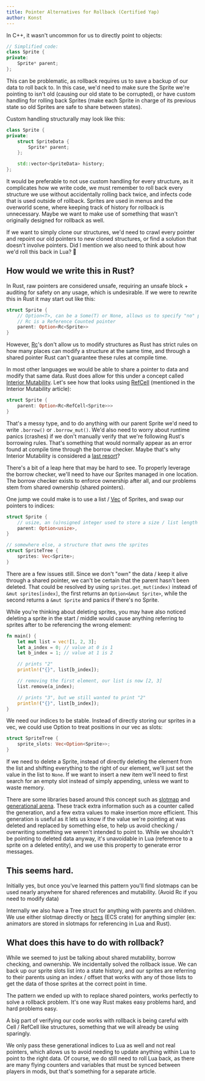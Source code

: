 ```yaml
---
title: Pointer Alternatives for Rollback (Certified Yap)
author: Konst
---
```


In C++, it wasn't uncommon for us to directly point to objects:

```cpp
// Simplified code:
class Sprite {
private:
    Sprite* parent;
};
```

This can be problematic, as rollback requires us to save a backup of our data to roll back to. In this case, we'd need to make sure the Sprite we're pointing to isn't old (causing our old state to be corrupted), or have custom handling for rolling back Sprites (make each Sprite in charge of its previous state so old Sprites are safe to share between states).

Custom handling structurally may look like this:

```cpp
class Sprite {
private:
    struct SpriteData {
        Sprite* parent;
    };

    std::vector<SpriteData> history;
};
```

It would be preferable to not use custom handling for every structure, as it complicates how we write code, we must remember to roll back every structure we use without accidentally rolling back twice, and infects code that is used outside of rollback. Sprites are used in menus and the overworld scene, where keeping track of history for rollback is unnecessary. Maybe we want to make use of something that wasn't originally designed for rollback as well.

If we want to simply clone our structures, we'd need to crawl every pointer and repoint our old pointers to new cloned structures, or find a solution that doesn't involve pointers. Did I mention we also need to think about how we'd roll this back in Lua? 👻

## How would we write this in Rust?

In Rust, raw pointers are considered unsafe, requiring an unsafe block + auditing for safety on any usage, which is undesirable. If we were to rewrite this in Rust it may start out like this:

```rust
struct Sprite {
    // Option<T>, can be a Some(T) or None, allows us to specify "no" parent
    // Rc is a Reference Counted pointer
    parent: Option<Rc<Sprite>>
}
```

However, [Rc](https://doc.rust-lang.org/std/rc/struct.Rc.html)'s don't allow us to modify structures as Rust has strict rules on how many places can modify a structure at the same time, and through a shared pointer Rust can't guarantee these rules at compile time.

In most other languages we would be able to share a pointer to data and modify that same data. Rust does allow for this under a concept called [Interior Mutability](https://doc.rust-lang.org/book/ch15-05-interior-mutability.html). Let's see how that looks using [RefCell](https://doc.rust-lang.org/std/cell/struct.RefCell.html) (mentioned in the Interior Mutability article):

```rust
struct Sprite {
    parent: Option<Rc<RefCell<Sprite>>>
}
```

That's a messy type, and to do anything with our parent Sprite we'd need to write `.borrow()` or `.borrow_mut()`. We'd also need to worry about runtime panics (crashes) if we don't manually verify that we're following Rust's borrowing rules. That's something that would normally appear as an error found at compile time through the borrow checker. Maybe that's why Interior Mutability is considered a [last resort](https://doc.rust-lang.org/std/cell/index.html#when-to-choose-interior-mutability)?

There's a bit of a leap here that may be hard to see. To properly leverage the borrow checker, we'll need to have our Sprites managed in one location. The borrow checker exists to enforce ownership after all, and our problems stem from shared ownership (shared pointers).

One jump we could make is to use a list / [Vec](https://doc.rust-lang.org/std/vec/struct.Vec.html) of Sprites, and swap our pointers to indices:

```rust
struct Sprite {
    // usize, an (u)nsigned integer used to store a size / list length
    parent: Option<usize>,
}

// somewhere else, a structure that owns the sprites
struct SpriteTree {
    sprites: Vec<Sprite>;
}
```

There are a few issues still. Since we don't "own" the data / keep it alive through a shared pointer, we can't be certain that the parent hasn't been deleted. That could be resolved by using `sprites.get_mut(index)` instead of `&mut sprites[index]`, the first returns an `Option<&mut Sprite>`, while the second returns a `&mut Sprite` and panics if there's no Sprite.

While you're thinking about deleting sprites, you may have also noticed deleting a sprite in the start / middle would cause anything referring to sprites after to be referencing the wrong element:

```rust
fn main() {
    let mut list = vec![1, 2, 3];
    let a_index = 0; // value at 0 is 1
    let b_index = 1; // value at 1 is 2

    // prints "2"
    println!("{}", list[b_index]);

    // removing the first element, our list is now [2, 3]
    list.remove(a_index);

    // prints "3", but we still wanted to print "2"
    println!("{}", list[b_index]);
}
```

We need our indices to be stable. Instead of directly storing our sprites in a vec, we could use Option to treat positions in our vec as slots:

```rust
struct SpriteTree {
    sprite_slots: Vec<Option<Sprite>>;
}
```

If we need to delete a Sprite, instead of directly deleting the element from the list and shifting everything to the right of our element, we'll just set the value in the list to `None`. If we want to insert a new item we'll need to first search for an empty slot instead of simply appending, unless we want to waste memory.

There are some libraries based around this concept such as [slotmap](https://crates.io/crates/slotmap) and [generational arena](https://crates.io/crates/generational-arena). These track extra information such as a counter called the generation, and a few extra values to make insertion more efficient. This generation is useful as it lets us know if the value we're pointing at was deleted and replaced by something else, to help us avoid checking / overwriting something we weren't intended to point to. While we shouldn't be pointing to deleted data anyway, it's unavoidable in Lua (reference to a sprite on a deleted entity), and we use this property to generate error messages.

## This seems hard.

Initially yes, but once you've learned this pattern you'll find slotmaps can be used nearly anywhere for shared references and mutability. (Avoid Rc if you need to modify data)

Internally we also have a Tree struct for anything with parents and children. We use either slotmap directly or [hecs](https://crates.io/crates/hecs) (ECS crate) for anything simpler (ex: animators are stored in slotmaps for referencing in Lua and Rust).

## What does this have to do with rollback?

While we seemed to just be talking about shared mutability, borrow checking, and ownership. We incidentally solved the rollback issue. We can back up our sprite slots list into a state history, and our sprites are referring to their parents using an index / offset that works with any of those lists to get the data of those sprites at the correct point in time.

The pattern we ended up with to replace shared pointers, works perfectly to solve a rollback problem. It's one way Rust makes easy problems hard, and hard problems easy.

A big part of verifying our code works with rollback is being careful with Cell / RefCell like structures, something that we will already be using sparingly.

We only pass these generational indices to Lua as well and not real pointers, which allows us to avoid needing to update anything within Lua to point to the right data. Of course, we do still need to roll Lua back, as there are many flying counters and variables that must be synced between players in mods, but that's something for a separate article.
